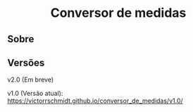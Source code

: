 <h1 align="center">Conversor de medidas</h1>

## Sobre

## Versões

v2.0 (Em breve)


v1.0 (Versão atual): https://victorrschmidt.github.io/conversor_de_medidas/v1.0/



